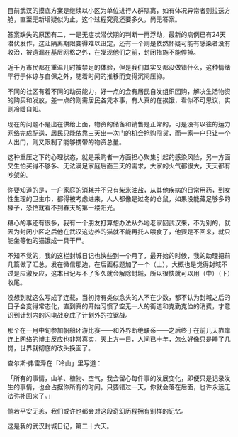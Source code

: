 目前武汉的摸底方案是继续以小区为单位进行人群隔离，如有体况异常者则拉送方舱，直至无新增疑似为止，这个过程究竟还要多久，尚无答案。

答案缺失的原因有二，一是无症状潜伏期的判断一再浮动，最新的病例已有24天潜伏发作，这让隔离期限变得难以设定，还有一个则是依然怀疑可能有感染者没有收治，被遗漏在基层网格之外，在发现他们之前，封闭措施不能停掉。

近千万市民都在重温儿时被禁足的体验，但是我们其实又都没做错什么，这种情绪平行于体谅与自保之外，随着时间的推移而变得沉闷压抑。

不同的社区有着不同的动员能力，好一点的会有居民自发组织团购，解决生活物资的购买和发放，差一点的则需居民各凭本事，有人真的在挨饿，看似不可思议，实则冷暖自知。

现在的问题不是出在供给上面，物资的储备和销售是正常的，可是没有以往的运力网络完成配送，居民只能依靠三天出一次门的机会抢购囤货，而一家一户只让一个人出门，则又限制了能够携带的物资总量。

这种重压之下的心理状态，就是采购者一方面担心聚集引起的感染风险，另一方面又生怕买得不够多、无法满足家庭后面三天的需求，大家的火气都很大，天天都有吵架的。

你要知道的是，一户家庭的消耗并不只有柴米油盐，从其他疾病的日常用药，到女性生理的卫生巾，都得被考虑进来，人人都像是过冬的仓鼠，如果没能藏足够多的榛子，恐怕就看不到春天的第一缕阳光。

糟心的事还有很多，我有一个朋友打算想办法从外地老家回武汉来，不为别的，就因为封闭小区之后他在武汉这边养的猫就不能再托人喂食了，他要是不回来，就只能坐等他的猫饿成一具干尸。

不知不觉的，我的这栏封城日记也快些到一个月了，最开始的时候，我的助理把前几篇做了汇总，发在微信那边，在后面标题加了一个（上），大概也是觉得封城不过是应激反应，这本日记写不了多久就会解除封城，所以很快就可以用（中）（下）收尾。

没想到就这么写成了连载，当初持有类似念头的人不在少数，都不认为封城之后的日子会变得常态化，直到真的开始习惯了空无一人的街道和克勤克俭的消费，才意识到计划内的闪电战变成了计划外的拉锯战。

那个在一月中旬参加帆船环游比赛——和外界断绝联系——之后终于在前几天靠岸连上网络的博主反应也非常真实，天上方一日，人间已十年，怎么好像只是睡了几觉，世界就彻底的改头换面了。

查尔斯·弗雷泽在「冷山」里写道：

「所有的事情，山羊、植物、空气，我会留心每件事的发展变化，即便只是记录发生的事情，也会占据你所有的时间。只要错过一天，你就会落在后面，也许永远无法弥补回来了。」

倘若平安无恙，我们或许也都会对这段奇幻历程拥有别样的记忆。

这是我的武汉封城日记，第二十六天。 